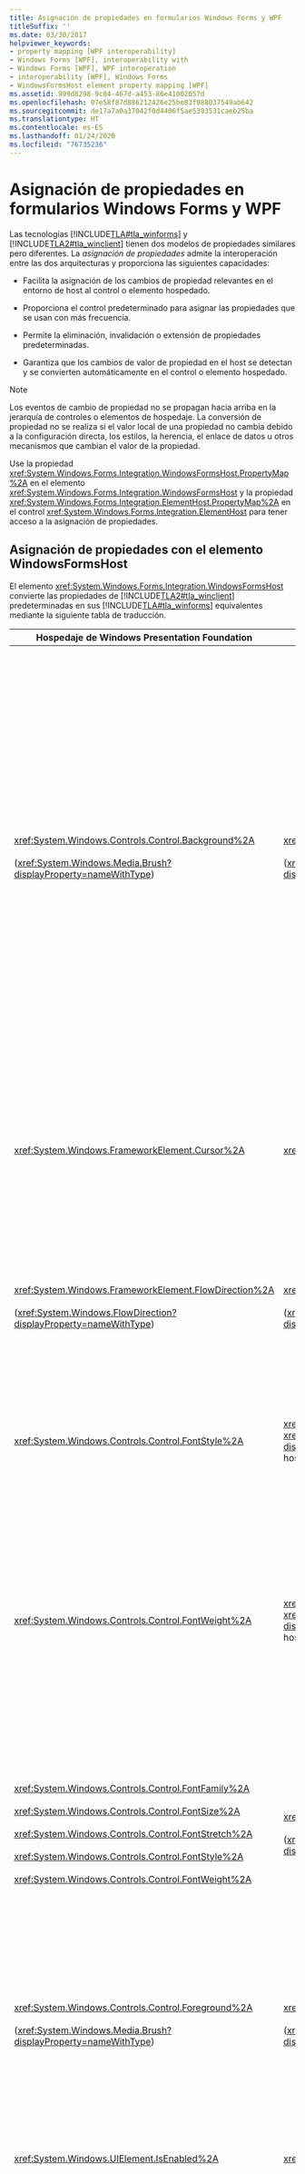 ```yaml
---
title: Asignación de propiedades en formularios Windows Forms y WPF
titleSuffix: ''
ms.date: 03/30/2017
helpviewer_keywords:
- property mapping [WPF interoperability]
- Windows Forms [WPF], interoperability with
- Windows Forms [WPF], WPF interoperation
- interoperability [WPF], Windows Forms
- WindowsFormsHost element property mapping [WPF]
ms.assetid: 999d8298-9c04-467d-a453-86e41002057d
ms.openlocfilehash: 07e58f87d886212426e25be83f988037549ab642
ms.sourcegitcommit: de17a7a0a37042f0d4406f5ae5393531caeb25ba
ms.translationtype: HT
ms.contentlocale: es-ES
ms.lasthandoff: 01/24/2020
ms.locfileid: "76735236"
---
```

# <a name="windows-forms-and-wpf-property-mapping"></a>Asignación de propiedades en formularios Windows Forms y WPF
Las tecnologías [!INCLUDE[TLA#tla_winforms](../../../../includes/tlasharptla-winforms-md.md)] y [!INCLUDE[TLA2#tla_winclient](../../../../includes/tla2sharptla-winclient-md.md)] tienen dos modelos de propiedades similares pero diferentes. La *asignación de propiedades* admite la interoperación entre las dos arquitecturas y proporciona las siguientes capacidades:  
  
- Facilita la asignación de los cambios de propiedad relevantes en el entorno de host al control o elemento hospedado.  
  
- Proporciona el control predeterminado para asignar las propiedades que se usan con más frecuencia.  
  
- Permite la eliminación, invalidación o extensión de propiedades predeterminadas.  
  
- Garantiza que los cambios de valor de propiedad en el host se detectan y se convierten automáticamente en el control o elemento hospedado.  
  
> [!NOTE]
> Los eventos de cambio de propiedad no se propagan hacia arriba en la jerarquía de controles o elementos de hospedaje. La conversión de propiedad no se realiza si el valor local de una propiedad no cambia debido a la configuración directa, los estilos, la herencia, el enlace de datos u otros mecanismos que cambian el valor de la propiedad.  
  
 Use la propiedad <xref:System.Windows.Forms.Integration.WindowsFormsHost.PropertyMap%2A> en el elemento <xref:System.Windows.Forms.Integration.WindowsFormsHost> y la propiedad <xref:System.Windows.Forms.Integration.ElementHost.PropertyMap%2A> en el control <xref:System.Windows.Forms.Integration.ElementHost> para tener acceso a la asignación de propiedades.  
  
## <a name="property-mapping-with-the-windowsformshost-element"></a>Asignación de propiedades con el elemento WindowsFormsHost  
 El elemento <xref:System.Windows.Forms.Integration.WindowsFormsHost> convierte las propiedades de [!INCLUDE[TLA2#tla_winclient](../../../../includes/tla2sharptla-winclient-md.md)] predeterminadas en sus [!INCLUDE[TLA#tla_winforms](../../../../includes/tlasharptla-winforms-md.md)] equivalentes mediante la siguiente tabla de traducción.  
  
|Hospedaje de Windows Presentation Foundation|Windows Forms|Comportamiento de interoperación|  
|---------------------------------------------|-------------------|-----------------------------|  
|<xref:System.Windows.Controls.Control.Background%2A><br /><br /> (<xref:System.Windows.Media.Brush?displayProperty=nameWithType>)|<xref:System.Windows.Forms.Control.BackColor%2A><br /><br /> (<xref:System.Drawing.Color?displayProperty=nameWithType>)|El elemento <xref:System.Windows.Forms.Integration.WindowsFormsHost> establece la propiedad <xref:System.Windows.Forms.Control.BackColor%2A> del control hospedado y la propiedad <xref:System.Windows.Forms.Control.BackgroundImage%2A> del control hospedado. La asignación se realiza mediante las siguientes reglas:<br /><br /> -Si <xref:System.Windows.Controls.Control.Background%2A> es un color sólido, se convierte y se usa para establecer la propiedad <xref:System.Windows.Forms.Control.BackColor%2A> del control hospedado. La propiedad <xref:System.Windows.Forms.Control.BackColor%2A> no se establece en el control hospedado, porque el control hospedado puede heredar el valor de la propiedad <xref:System.Windows.Forms.Control.BackColor%2A>. **Nota:**  El control hospedado no admite la transparencia. Cualquier color asignado a <xref:System.Windows.Forms.Control.BackColor%2A> debe ser totalmente opaco, con un valor alfa de 0xFF. <br /><br /> -Si <xref:System.Windows.Controls.Control.Background%2A> no es un color sólido, el control <xref:System.Windows.Forms.Integration.WindowsFormsHost> crea un mapa de bits a partir de la propiedad <xref:System.Windows.Controls.Control.Background%2A>. El control <xref:System.Windows.Forms.Integration.WindowsFormsHost> asigna este mapa de bits a la propiedad <xref:System.Windows.Forms.Control.BackgroundImage%2A> del control hospedado. Esto proporciona un efecto que es similar a la transparencia. **Nota:**  Puede invalidar este comportamiento o puede quitar la asignación de propiedades de <xref:System.Windows.Controls.Control.Background%2A>.|  
|<xref:System.Windows.FrameworkElement.Cursor%2A>|<xref:System.Windows.Forms.Control.Cursor%2A>|Si no se ha reasignado la asignación predeterminada, <xref:System.Windows.Forms.Integration.WindowsFormsHost> control atraviesa su jerarquía antecesor hasta que encuentra un antecesor con su conjunto de propiedades <xref:System.Windows.FrameworkElement.Cursor%2A>. Este valor se traduce al cursor de [!INCLUDE[TLA#tla_winforms](../../../../includes/tlasharptla-winforms-md.md)] correspondiente más próximo.<br /><br /> Si no se ha reasignado la asignación predeterminada para la propiedad <xref:System.Windows.FrameworkElement.ForceCursor%2A>, el recorrido se detiene en el primer antecesor con <xref:System.Windows.FrameworkElement.ForceCursor%2A> establecido en `true`.|  
|<xref:System.Windows.FrameworkElement.FlowDirection%2A><br /><br /> (<xref:System.Windows.FlowDirection?displayProperty=nameWithType>)|<xref:System.Windows.Forms.Control.RightToLeft%2A><br /><br /> (<xref:System.Windows.Forms.RightToLeft?displayProperty=nameWithType>)|<xref:System.Windows.FlowDirection.LeftToRight> se asigna a <xref:System.Windows.Forms.RightToLeft.No>.<br /><br /> <xref:System.Windows.FlowDirection.RightToLeft> se asigna a <xref:System.Windows.Forms.RightToLeft.Yes>.<br /><br /> no se ha asignado <xref:System.Windows.Forms.RightToLeft.Inherit>.<br /><br /> <xref:System.Windows.FlowDirection.RightToLeft?displayProperty=nameWithType> se asigna a <xref:System.Windows.Forms.RightToLeft.Yes?displayProperty=nameWithType>.|  
|<xref:System.Windows.Controls.Control.FontStyle%2A>|<xref:System.Drawing.Font.Style%2A> en el <xref:System.Drawing.Font?displayProperty=nameWithType> del control hospedado|El conjunto de propiedades [!INCLUDE[TLA2#tla_winclient](../../../../includes/tla2sharptla-winclient-md.md)] se convierte en una <xref:System.Drawing.Font>correspondiente. Cuando cambia una de estas propiedades, se crea un nuevo <xref:System.Drawing.Font>. Por <xref:System.Windows.FontStyles.Normal%2A>: <xref:System.Drawing.FontStyle.Italic> está deshabilitado. Para <xref:System.Windows.FontStyles.Italic%2A> o <xref:System.Windows.FontStyles.Oblique%2A>: <xref:System.Drawing.FontStyle.Italic> está habilitado.|  
|<xref:System.Windows.Controls.Control.FontWeight%2A>|<xref:System.Drawing.Font.Style%2A> en el <xref:System.Drawing.Font?displayProperty=nameWithType> del control hospedado|El conjunto de propiedades [!INCLUDE[TLA2#tla_winclient](../../../../includes/tla2sharptla-winclient-md.md)] se convierte en una <xref:System.Drawing.Font>correspondiente. Cuando cambia una de estas propiedades, se crea un nuevo <xref:System.Drawing.Font>. Por <xref:System.Windows.FontWeights.Black%2A>, <xref:System.Windows.FontWeights.Bold%2A>, <xref:System.Windows.FontWeights.DemiBold%2A>, <xref:System.Windows.FontWeights.ExtraBold%2A>, <xref:System.Windows.FontWeights.Heavy%2A>, <xref:System.Windows.FontWeights.Medium%2A>, <xref:System.Windows.FontWeights.SemiBold%2A>o <xref:System.Windows.FontWeights.UltraBold%2A>: <xref:System.Drawing.FontStyle.Bold> está habilitado. Por <xref:System.Windows.FontWeights.ExtraLight%2A>, <xref:System.Windows.FontWeights.Light%2A>, <xref:System.Windows.FontWeights.Normal%2A>, <xref:System.Windows.FontWeights.Regular%2A>, <xref:System.Windows.FontWeights.Thin%2A>o <xref:System.Windows.FontWeights.UltraLight%2A>: <xref:System.Drawing.FontStyle.Bold> está deshabilitado.|  
|<xref:System.Windows.Controls.Control.FontFamily%2A><br /><br /> <xref:System.Windows.Controls.Control.FontSize%2A><br /><br /> <xref:System.Windows.Controls.Control.FontStretch%2A><br /><br /> <xref:System.Windows.Controls.Control.FontStyle%2A><br /><br /> <xref:System.Windows.Controls.Control.FontWeight%2A>|<xref:System.Windows.Forms.Control.Font%2A><br /><br /> (<xref:System.Drawing.Font?displayProperty=nameWithType>)|El conjunto de propiedades [!INCLUDE[TLA2#tla_winclient](../../../../includes/tla2sharptla-winclient-md.md)] se convierte en una <xref:System.Drawing.Font>correspondiente. Cuando cambia una de estas propiedades, se crea un nuevo <xref:System.Drawing.Font>. El control de [!INCLUDE[TLA#tla_winforms](../../../../includes/tlasharptla-winforms-md.md)] hospedado cambia de tamaño en función del tamaño de fuente.<br /><br /> El tamaño de fuente en [!INCLUDE[TLA2#tla_winclient](../../../../includes/tla2sharptla-winclient-md.md)] se expresa como un noventa-sexto de pulgada y en [!INCLUDE[TLA#tla_winforms](../../../../includes/tlasharptla-winforms-md.md)] como un setenta por segundo de una pulgada. La conversión correspondiente es:<br /><br /> [!INCLUDE[TLA#tla_winforms](../../../../includes/tlasharptla-winforms-md.md)] tamaño de fuente = [!INCLUDE[TLA2#tla_winclient](../../../../includes/tla2sharptla-winclient-md.md)] tamaño de fuente * 72,0/96,0.|  
|<xref:System.Windows.Controls.Control.Foreground%2A><br /><br /> (<xref:System.Windows.Media.Brush?displayProperty=nameWithType>)|<xref:System.Windows.Forms.Control.ForeColor%2A><br /><br /> (<xref:System.Drawing.Color?displayProperty=nameWithType>)|La asignación de la propiedad <xref:System.Windows.Controls.Control.Foreground%2A> se realiza mediante las siguientes reglas:<br /><br /> -Si <xref:System.Windows.Controls.Control.Foreground%2A> es una <xref:System.Windows.Media.SolidColorBrush>, use <xref:System.Windows.Media.SolidColorBrush.Color%2A> para <xref:System.Windows.Forms.Control.ForeColor%2A>.<br />-Si <xref:System.Windows.Controls.Control.Foreground%2A> es una <xref:System.Windows.Media.GradientBrush>, use el color de la <xref:System.Windows.Media.GradientStop> con el valor de desplazamiento más bajo para <xref:System.Windows.Forms.Control.ForeColor%2A>.<br />-Para cualquier otro tipo de <xref:System.Windows.Media.Brush>, deje <xref:System.Windows.Forms.Control.ForeColor%2A> sin cambios. Esto significa que se usa el valor predeterminado.|  
|<xref:System.Windows.UIElement.IsEnabled%2A>|<xref:System.Windows.Forms.Control.Enabled%2A>|Cuando se establece <xref:System.Windows.UIElement.IsEnabled%2A>, <xref:System.Windows.Forms.Integration.WindowsFormsHost> elemento establece la propiedad <xref:System.Windows.Forms.Control.Enabled%2A> en el control hospedado.|  
|<xref:System.Windows.Controls.Control.Padding%2A>|<xref:System.Windows.Forms.Control.Padding%2A>|Los cuatro valores de la propiedad <xref:System.Windows.Forms.Control.Padding%2A> en el control de [!INCLUDE[TLA#tla_winforms](../../../../includes/tlasharptla-winforms-md.md)] hospedado se establecen en el mismo valor de <xref:System.Windows.Thickness>.<br /><br /> : Los valores mayores que <xref:System.Int32.MaxValue> se establecen en <xref:System.Int32.MaxValue>.<br />: Los valores menores que <xref:System.Int32.MinValue> se establecen en <xref:System.Int32.MinValue>.|  
|<xref:System.Windows.UIElement.Visibility%2A>|<xref:System.Windows.Forms.Control.Visible%2A>|-   <xref:System.Windows.Visibility.Visible> se asigna a <xref:System.Windows.Forms.Control.Visible%2A> = `true`. El control de [!INCLUDE[TLA#tla_winforms](../../../../includes/tlasharptla-winforms-md.md)] hospedado está visible. No se recomienda establecer explícitamente la propiedad <xref:System.Windows.Forms.Control.Visible%2A> en el control hospedado en `false`.<br />-   <xref:System.Windows.Visibility.Collapsed> se asigna a <xref:System.Windows.Forms.Control.Visible%2A> = `true` o `false`. No se dibuja el control de [!INCLUDE[TLA#tla_winforms](../../../../includes/tlasharptla-winforms-md.md)] hospedado y su área está contraída.<br />-   <xref:System.Windows.Visibility.Hidden>: el control de [!INCLUDE[TLA#tla_winforms](../../../../includes/tlasharptla-winforms-md.md)] hospedado ocupa espacio en el diseño, pero no es visible. En este caso, la propiedad <xref:System.Windows.Forms.Control.Visible%2A> se establece en `true`. No se recomienda establecer explícitamente la propiedad <xref:System.Windows.Forms.Control.Visible%2A> en el control hospedado en `false`.|  
  
 Las propiedades adjuntas de los elementos de contenedor son totalmente compatibles con el elemento <xref:System.Windows.Forms.Integration.WindowsFormsHost>.  
  
 Para obtener más información, vea [Tutorial: asignar propiedades mediante el elemento WindowsFormsHost](walkthrough-mapping-properties-using-the-windowsformshost-element.md).  
  
## <a name="updates-to-parent-properties"></a>Actualizaciones de las propiedades principales  
 Los cambios en la mayoría de las propiedades primarias producen notificaciones al control secundario hospedado. En la siguiente lista se describen las propiedades que no producen notificaciones cuando cambian sus valores.  
  
- <xref:System.Windows.Controls.Control.Background%2A>  
  
- <xref:System.Windows.FrameworkElement.Cursor%2A>  
  
- <xref:System.Windows.FrameworkElement.ForceCursor%2A>  
  
- <xref:System.Windows.UIElement.Visibility%2A>  
  
 Por ejemplo, si cambia el valor de la propiedad <xref:System.Windows.Controls.Control.Background%2A> del elemento <xref:System.Windows.Forms.Integration.WindowsFormsHost>, la propiedad <xref:System.Windows.Forms.Control.BackColor%2A> del control hospedado no cambia.  
  
## <a name="property-mapping-with-the-elementhost-control"></a>Asignación de propiedades con el control ElementHost  
 Las siguientes propiedades proporcionan una notificación de cambio integrada. No llame al método <xref:System.Windows.FrameworkElement.OnPropertyChanged%2A> cuando esté asignando estas propiedades:  
  
- AutoSize  
  
- BackColor  
  
- BackgroundImage  
  
- BackgroundImageLayout  
  
- BindingContext  
  
- Nastavení CausesValidation Pro  
  
- ContextMenu  
  
- ContextMenuStrip  
  
- Cursor  
  
- Acoplar  
  
- Enabled  
  
- Fuente  
  
- ForeColor  
  
- Ubicación  
  
- Margen  
  
- Relleno  
  
- Primario  
  
- Región  
  
- RightToLeft  
  
- Tamaño de la  
  
- TabIndex  
  
- TabStop  
  
- Text  
  
- Visible  
  
 El control <xref:System.Windows.Forms.Integration.ElementHost> convierte las propiedades [!INCLUDE[TLA#tla_winforms](../../../../includes/tlasharptla-winforms-md.md)] predeterminadas en sus [!INCLUDE[TLA2#tla_winclient](../../../../includes/tla2sharptla-winclient-md.md)] equivalentes mediante la siguiente tabla de traducción.  
  
 Para obtener más información, vea [Tutorial: asignar propiedades mediante el control ElementHost](walkthrough-mapping-properties-using-the-elementhost-control.md).  
  
|Hospedaje de Windows Forms|Windows Presentation Foundation|Comportamiento de interoperación|  
|---------------------------|-------------------------------------|-----------------------------|  
|<xref:System.Windows.Forms.Control.BackColor%2A><br /><br /> (<xref:System.Drawing.Color?displayProperty=nameWithType>)|<xref:System.Windows.Controls.Control.Background%2A><br /><br /> (<xref:System.Windows.Media.Brush?displayProperty=nameWithType>) en el elemento hospedado|El establecimiento de esta propiedad obliga a que se vuelva a dibujar con un <xref:System.Windows.Media.ImageBrush>. Si la propiedad <xref:System.Windows.Forms.Integration.ElementHost.BackColorTransparent%2A> está establecida en `false` (el valor predeterminado), este <xref:System.Windows.Media.ImageBrush> se basa en la apariencia del control de <xref:System.Windows.Forms.Integration.ElementHost>, incluidas las propiedades <xref:System.Windows.Forms.Control.BackColor%2A>, <xref:System.Windows.Forms.Control.BackgroundImage%2A>, <xref:System.Windows.Forms.Control.BackgroundImageLayout%2A> y los controladores de pintura asociados.<br /><br /> Si la propiedad <xref:System.Windows.Forms.Integration.ElementHost.BackColorTransparent%2A> está establecida en `true`, el <xref:System.Windows.Media.ImageBrush> se basa en la apariencia del elemento primario del control de <xref:System.Windows.Forms.Integration.ElementHost>, incluidos los <xref:System.Windows.Forms.Control.BackColor%2A>de los elementos primarios, <xref:System.Windows.Forms.Control.BackgroundImage%2A>, <xref:System.Windows.Forms.Control.BackgroundImageLayout%2A> y los controladores de dibujo asociados.|  
|<xref:System.Windows.Forms.Control.BackgroundImage%2A><br /><br /> (<xref:System.Drawing.Image?displayProperty=nameWithType>)|<xref:System.Windows.Controls.Control.Background%2A><br /><br /> (<xref:System.Windows.Media.Brush?displayProperty=nameWithType>) en el elemento hospedado|Al establecer esta propiedad, se produce el mismo comportamiento descrito para la asignación de <xref:System.Windows.Forms.Control.BackColor%2A>.|  
|<xref:System.Windows.Forms.Control.BackgroundImageLayout%2A>|<xref:System.Windows.Controls.Control.Background%2A><br /><br /> (<xref:System.Windows.Media.Brush?displayProperty=nameWithType>) en el elemento hospedado|Al establecer esta propiedad, se produce el mismo comportamiento descrito para la asignación de <xref:System.Windows.Forms.Control.BackColor%2A>.|  
|<xref:System.Windows.Forms.Control.Cursor%2A><br /><br /> (<xref:System.Windows.Forms.Cursor?displayProperty=nameWithType>)|<xref:System.Windows.FrameworkElement.Cursor%2A><br /><br /> (<xref:System.Windows.Input.Cursor?displayProperty=nameWithType>)|El cursor estándar de [!INCLUDE[TLA#tla_winforms](../../../../includes/tlasharptla-winforms-md.md)] se convierte en el [!INCLUDE[TLA2#tla_winclient](../../../../includes/tla2sharptla-winclient-md.md)] cursor estándar correspondiente. Si el [!INCLUDE[TLA#tla_winforms](../../../../includes/tlasharptla-winforms-md.md)] no es un cursor estándar, se asigna el valor predeterminado.|  
|<xref:System.Windows.Forms.Control.Enabled%2A>|<xref:System.Windows.UIElement.IsEnabled%2A>|Cuando se establece <xref:System.Windows.Forms.Control.Enabled%2A>, el control <xref:System.Windows.Forms.Integration.ElementHost> establece la propiedad <xref:System.Windows.UIElement.IsEnabled%2A> en el elemento hospedado.|  
|<xref:System.Windows.Forms.Control.Font%2A><br /><br /> (<xref:System.Drawing.Font?displayProperty=nameWithType>)|<xref:System.Windows.Controls.Control.FontFamily%2A><br /><br /> <xref:System.Windows.Controls.Control.FontSize%2A><br /><br /> <xref:System.Windows.Controls.Control.FontStretch%2A><br /><br /> <xref:System.Windows.Controls.Control.FontStyle%2A><br /><br /> <xref:System.Windows.Controls.Control.FontWeight%2A>|El valor <xref:System.Windows.Forms.Control.Font%2A> se traduce en un conjunto correspondiente de propiedades de fuente [!INCLUDE[TLA2#tla_winclient](../../../../includes/tla2sharptla-winclient-md.md)].|  
|<xref:System.Drawing.Font.Bold%2A>|<xref:System.Windows.Controls.Control.FontWeight%2A> en el elemento hospedado|Si el valor de <xref:System.Drawing.Font.Bold%2A> es `true`, el valor de <xref:System.Windows.Controls.Control.FontWeight%2A> se establece en <xref:System.Windows.FontWeights.Bold%2A>.<br /><br /> Si el valor de <xref:System.Drawing.Font.Bold%2A> es `false`, el valor de <xref:System.Windows.Controls.Control.FontWeight%2A> se establece en <xref:System.Windows.FontWeights.Normal%2A>.|  
|<xref:System.Drawing.Font.Italic%2A>|<xref:System.Windows.Controls.Control.FontStyle%2A> en el elemento hospedado|Si el valor de <xref:System.Drawing.Font.Italic%2A> es `true`, el valor de <xref:System.Windows.Controls.Control.FontStyle%2A> se establece en <xref:System.Windows.FontStyles.Italic%2A>.<br /><br /> Si el valor de <xref:System.Drawing.Font.Italic%2A> es `false`, el valor de <xref:System.Windows.Controls.Control.FontStyle%2A> se establece en <xref:System.Windows.FontStyles.Normal%2A>.|  
|<xref:System.Drawing.Font.Strikeout%2A>|<xref:System.Windows.TextDecorations> en el elemento hospedado|Solo se aplica cuando se hospeda un control <xref:System.Windows.Controls.TextBlock>.|  
|<xref:System.Drawing.Font.Underline%2A>|<xref:System.Windows.TextDecorations> en el elemento hospedado|Solo se aplica cuando se hospeda un control <xref:System.Windows.Controls.TextBlock>.|  
|<xref:System.Windows.Forms.Control.RightToLeft%2A><br /><br /> (<xref:System.Windows.Forms.RightToLeft?displayProperty=nameWithType>)|<xref:System.Windows.FrameworkElement.FlowDirection%2A><br /><br /> (<xref:System.Windows.FlowDirection>)|<xref:System.Windows.Forms.RightToLeft.No> se asigna a <xref:System.Windows.FlowDirection.LeftToRight>.<br /><br /> <xref:System.Windows.Forms.RightToLeft.Yes> se asigna a <xref:System.Windows.FlowDirection.RightToLeft>.|  
|<xref:System.Windows.Forms.Control.Visible%2A>|<xref:System.Windows.UIElement.Visibility%2A>|El control <xref:System.Windows.Forms.Integration.ElementHost> establece la propiedad <xref:System.Windows.UIElement.Visibility%2A> en el elemento hospedado mediante las siguientes reglas:<br /><br /> -   <xref:System.Windows.Forms.Control.Visible%2A> = `true` se asigna a <xref:System.Windows.Visibility.Visible>.<br />-   <xref:System.Windows.Forms.Control.Visible%2A> = `false` se asigna a <xref:System.Windows.Visibility.Hidden>.|  
  
## <a name="see-also"></a>Vea también

- <xref:System.Windows.Forms.Integration.ElementHost>
- <xref:System.Windows.Forms.Integration.WindowsFormsHost>
- [Interoperabilidad de WPF y Win32](wpf-and-win32-interoperation.md)
- [Interoperabilidad entre Windows Forms y WPF](wpf-and-windows-forms-interoperation.md)
- [Tutorial: Asignar propiedades mediante el uso del elemento WindowsFormsHost](walkthrough-mapping-properties-using-the-windowsformshost-element.md)
- [Tutorial: Asignar propiedades mediante el uso del control ElementHost](walkthrough-mapping-properties-using-the-elementhost-control.md)
